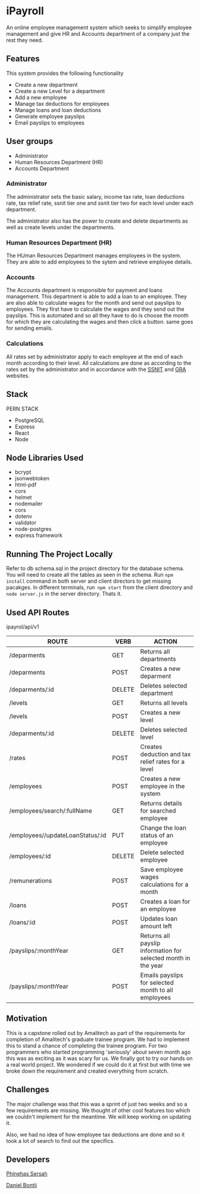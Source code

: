 # iPayroll

An online employee management system which seeks to simplify employee management and give HR and Accounts department of a company just the rest they need.

## Features

This system provides the following functionality

- Create a new department
- Create a new Level for a department
- Add a new employee
- Manage tax deductions for employees
- Manage loans and loan deductions
- Generate employee payslips
- Email payslips to employees

## User groups

- Administrator
- Human Resources Department (HR)
- Accounts Department

### Administrator

The administrator sets the basic salary, income tax rate, loan deductions rate, tax relief rate, ssnit tier one and ssnit tier two for each level under each department.

The administrator also has the power to create and delete departments as well as create levels under the departments.

### Human Resources Department (HR)

The HUman Resources Department manages employees in the system. They are able to add employees to the sytem and retrieve employee details.

### Accounts

The Accounts department is responsible for payment and loans management. This department is able to add a loan to an employee.
They are also able to calculate wages for the month and send out payslips to employees. They first have to calculate the wages and they send out the payslips. This is automated and so all they have to do is choose the month for which they are calculating the wages and then click a button. same goes for sending emails.

### Calculations

All rates set by administrator apply to each employee at the end of each month according to their level. All calculations are done as according to the rates set by the administrator and in accordance with the [SSNIT](https://www.ssnit.org.gh/) and [GRA](https://gra.gov.gh/) websites.

## Stack

PERN STACK

- PostgreSQL
- Express
- React
- Node

## Node Libraries Used

- bcrypt
- jsonwebtoken
- html-pdf
- cors
- helmet
- nodemailer
- cors
- dotenv
- validator
- node-postgres
- express framework

## Running The Project Locally

Refer to db schema.sql in the project directory for the database schema. You will need to create all the tables as seen in the schema.
Run `npm install` command in both server and client directors to get missing pacakges. In different terminals, run` npm start` from the client directory and `node server.js` in the server directory. Thats it.

## Used API Routes

ipayrol/api/v1

| ROUTE                            | VERB   | ACTION                                                         |
| -------------------------------- | ------ | -------------------------------------------------------------- |
| /deparments                      | GET    | Returns all departments                                        |
| /deparments                      | POST   | Creates a new deparment                                        |
| /deparments/:id                  | DELETE | Deletes selected department                                    |
| /levels                          | GET    | Returns all levels                                             |
| /levels                          | POST   | Creates a new level                                            |
| /deparments/:id                  | DELETE | Deletes selected level                                         |
| /rates                           | POST   | Creates deduction and tax relief rates for a level             |
| /employees                       | POST   | Creates a new employee in the system                           |
| /employees/search/:fullName      | GET    | Returns details for searched employee                          |
| /employees//updateLoanStatus/:id | PUT    | Change the loan status of an employee                          |
| /employees/:id                   | DELETE | Delete selected employee                                       |
| /remunerations                   | POST   | Save employee wages calculations for a month                   |
| /loans                           | POST   | Creates a loan for an employee                                 |
| /loans/:id                       | POST   | Updates loan amount left                                       |
| /payslips/:monthYear             | GET    | Returns all payslip information for selected month in the year |
| /payslips/:monthYear             | POST   | Emails payslips for selected month to all employees            |

## Motivation

This is a capstone rolled out by Amalitech as part of the requirements for completion of Amalitech's graduate trainee program. We had to implement this to stand a chance of completing the trainee program.
For two programmers who started programming 'seriously' about seven month ago this was as exciting as it was scary for us. We finally got to try our hands on a real world project. We wondered if we could do it at first but with time we broke down the requirement and created everything from scratch.

## Challenges

The major challenge was that this was a sprint of just two weeks and so a few requirements are missing. We thought of other cool features too which we couldn't implement for the meantime. We will keep working on updating it.

Also, we had no idea of how employee tax deductions are done and so it took a lot of search to find out the specifics.

## Developers

[Phinehas Sersah](https://github.com/Phine1)

[Daniel Bontii](https://github.com/daniel-bontii)
